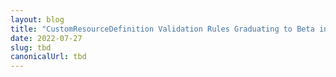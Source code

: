 ```yaml
---
layout: blog
title: "CustomResourceDefinition Validation Rules Graduating to Beta in 1.25"
date: 2022-07-27
slug: tbd
canonicalUrl: tbd
---
```

